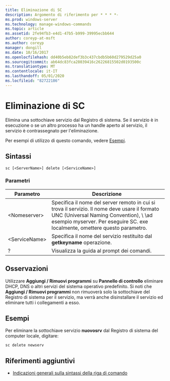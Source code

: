 ```yaml
---
title: Eliminazione di SC
description: Argomento di riferimento per * * * *-
ms.prod: windows-server
ms.technology: manage-windows-commands
ms.topic: article
ms.assetid: 2fe94fb3-e4d1-47b5-b999-39995ecbb644
author: coreyp-at-msft
ms.author: coreyp
manager: dongill
ms.date: 10/16/2017
ms.openlocfilehash: dd40b5eb82def3b3c437cbdb5b60d279529d25a0
ms.sourcegitcommit: ab64dc83fca28039416c26226815502d0193500c
ms.translationtype: MT
ms.contentlocale: it-IT
ms.lasthandoff: 05/01/2020
ms.locfileid: "82722186"
---
```

# <a name="sc-delete"></a>Eliminazione di SC



Elimina una sottochiave servizio dal Registro di sistema. Se il servizio è in esecuzione o se un altro processo ha un handle aperto al servizio, il servizio è contrassegnato per l'eliminazione.

Per esempi di utilizzo di questo comando, vedere [Esempi](#examples).

## <a name="syntax"></a>Sintassi

```
sc [<ServerName>] delete [<ServiceName>]
```

### <a name="parameters"></a>Parametri

|Parametro|Descrizione|
|---------|-----------|
|\<Nomeserver>|Specifica il nome del server remoto in cui si trova il servizio. Il nome deve usare il formato UNC (Universal Naming Convention), \\ \\ad esempio myserver. Per eseguire SC. exe localmente, omettere questo parametro.|
|\<ServiceName>|Specifica il nome del servizio restituito dal **getkeyname** operazione.|
|?|Visualizza la guida al prompt dei comandi.|

## <a name="remarks"></a>Osservazioni

Utilizzare **Aggiungi / Rimuovi programmi** su **Pannello di controllo** eliminare DHCP, DNS o altri servizi del sistema operativo predefinito. Si noti che **Aggiungi / Rimuovi programmi** non rimuoverà solo la sottochiave del Registro di sistema per il servizio, ma verrà anche disinstallare il servizio ed eliminare tutti i collegamenti a esso.

## <a name="examples"></a>Esempi

Per eliminare la sottochiave servizio **nuovosrv** dal Registro di sistema del computer locale, digitare:
```
sc delete newserv
```

## <a name="additional-references"></a>Riferimenti aggiuntivi

- [Indicazioni generali sulla sintassi della riga di comando](command-line-syntax-key.md)